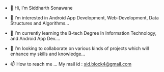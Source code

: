 - 👋 Hi, I’m Siddharth Sonawane

- 👀 I’m interested in Android App Development, Web-Development, Data Structures and Algorithms...

- 🌱 I’m currently learning the B-tech Degree In Information Technology, and Android App Dev....

- 💞️ I’m looking to collaborate on  various kinds of projects which will enhance my skills and knowledge...

- 📫 How to reach me ... My mail id : sid.block4@gmail.com

<!---
SiddharthSonawane6930/SiddharthSonawane6930 is a ✨ special ✨ repository because its `README.md` (this file) appears on your GitHub profile.
You can click the Preview link to take a look at your changes.
--->
